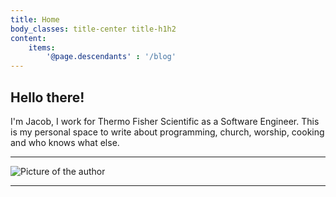 ```yaml
---
title: Home
body_classes: title-center title-h1h2
content:
	items:
        '@page.descendants' : '/blog'
---
```


## Hello there!

I'm Jacob, I work for Thermo Fisher Scientific as a Software Engineer. This is my personal space to write about programming, church, worship, cooking and who knows what else. 

<hr/>

![Picture of the author](/images/self-picture.jpg?classes=centered%20mt-25&cropResize=200,200)

<hr/>